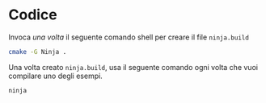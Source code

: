 # Codice

Invoca *una volta* il seguente comando shell per creare il file `ninja.build`
```bash
cmake -G Ninja .
```

Una volta creato `ninja.build`, usa il seguente comando ogni volta che vuoi compilare uno degli esempi.
```bash
ninja
```
